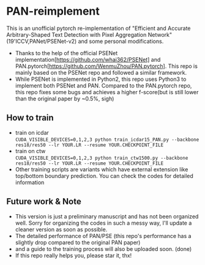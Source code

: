 # PAN-reimplement
This is an unofficial pytorch re-implementation of "Efficient and Accurate Arbitrary-Shaped Text Detection with Pixel Aggregation Network"(19'ICCV,PANet/PSENet-v2) and some personal modifications.
* Thanks to the help of the official PSENet implementation[https://github.com/whai362/PSENet] and PAN.pytorch[https://github.com/WenmuZhou/PAN.pytorch]. This repo is mainly based on the PSENet repo and followed a similar framework.
* While PSENet is implemented in Python2, this repo uses Python3 to implement both PSENet and PAN. Compared to the PAN.pytorch repo, this repo fixes some bugs and achieves a higher f-score(but is still lower than the original paper by ~0.5%, sigh)

## How to train
* train on icdar  
`CUDA_VISIBLE_DEVICES=0,1,2,3 python train_icdar15_PAN.py --backbone res18/res50 --lr YOUR.LR --resume YOUR.CHECKPOINT_FILE`
* train on ctw  
`CUDA_VISIBLE_DEVICES=0,1,2,3 python train_ctw1500.py --backbone res18/res50 --lr YOUR.LR --resume YOUR.CHECKPOINT_FILE`
* Other training scripts are variants which have external extension like top/bottom boundary prediction. You can check the codes for detailed information

## Future work & Note
* This version is just a preliminary manuscript and has not been organized well. Sorry for organizing the codes in such a messy way, I'll update a cleaner version as soon as possible.
* The detailed performance of PAN/PSE (this repo's performance has a slightly drop compared to the original PAN paper)  
* and a guide to the training process will also be uploaded soon. (done)
* If this repo really helps you, please star it, thx!
